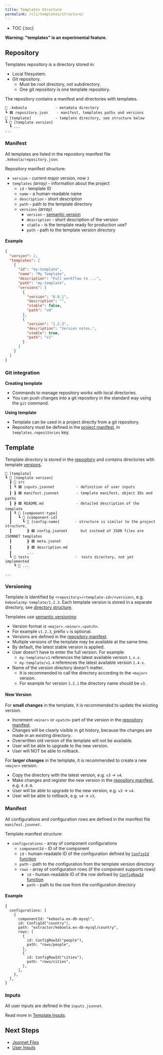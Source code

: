 ```yaml
---
title: Templates Structure
permalink: /cli/templates/structure/
---
```


* TOC
{:toc}

**Warning: "templates" is an experimental feature.**

## Repository

Templates repository is a directory stored in:
- Local filesystem.
- Git repository.
  - Must be root directory, not subdirectory.
  - One git repository is one template repository.

The repository contains a manifest and directories with templates.

```
📂 .keboola             - metadata directory
┗ 🟦 repository.json    - manifest, templates paths and versions
📂 [template]           - template directory, see structure below
┗ 📂 [template version]
  ┗ ...
...
```

### Manifest

All templates are listed in the repository manifest file `.keboola/repository.json`.

Repository manifest structure:
- `version` - current major version, now `2`
- `templates` *(array)* - information about the project
  - `id` - template ID
  - `name` - a human-readable name
  - `description` - short description
  - `path` - path to the template directory
  - `versions` *(array)*
    - `version` - [semantic version](https://semver.org/)
    - `description` - short description of the version
    - `stable` - is the template ready for production use?
    - `path` - path to the template version directory

#### Example

```json
{
  "version": 2,
  "templates": [
    {
      "id": "my-template",
      "name": "My Template",
      "description": "Full workflow to ...",
      "path": "my-template",
      "versions": [
        {
          "version": "0.0.1",
          "description": "",
          "stable": false,
          "path": "v0"
        },
        {
          "version": "1.2.3",
          "description": "Version notes.",
          "stable": true,
          "path": "v1"
        }
      ]
    }
  ]
}

```

### Git integration

**Creating template**
- Commands to manage repository works with local directories.
- You can push changes into a git repository in the standard way using the `git` command.

**Using template**
- Template can be used in a project directly from a git repository.
- Repository must be defined in the [project manifest](/cli/structure/#manifest), in `templates.repositories` key.

## Template

Template directory is stored in the [repository](#repository) and contains directories with template [versions](#versioning).

```
📂 [template]
┗ 📂 [template version]
  ┣ 📂 src
  ┃ ┗ 🟪 inputs.jsonnet          - definition of user inputs
  ┃ ┣ 🟪 manifest.jsonnet        - template manifest, object IDs and paths
  ┃ ┣ 🟩 README.md               - detailed description of the template
  ┃ ┗ 📂 [component-type]        
  ┃   ┗ 📂 [component-id]
  ┃     ┗ 📂 [config-name]       - structure is similar to the project structure,
  ┃       ┣ 🟪 config.jsonnet      but instead of JSON files are JSONNET templates
  ┃       ┣ 🟪 meta.jsonet    
  ┃       ┣ 🟩 description.md
  ┃       ... 
  ┗ 📂 tests                     -  tests directory, not yet implemented
    ┗ 📂 ...
  
...
```

### Versioning

Template is identified by `<repository>/<template-id>/<version>`,  e.g. `keboola/my-template/1.2.3`.
Each template version is stored in a separate directory, see [directory structure](#template).

Templates use [semantic versioning](https://semver.org/):
- Version format is `<major>.<minor>.<patch>`.
- For example `v1.2.3`, prefix `v` is optional.
- Versions are defined in the [repository manifest](#manifest).
- Multiple versions of the template may be available at the same time.
- By default, the latest stable version is applied.
- User doesn't have to enter the full version. For example:
  - `my-template/v1` references the latest available version `1.x.x`.
  - `my-template/v1.4` references the latest available version `1.4.x`.
- Name of the version directory doesn't matter.
  - It is recommended to call the directory according to the `<major>` version.
  - For example for version `3.2.1` the directory name should be `v3`.

#### New Version

For **small changes** in the template, it is recommended to update the existing version.
- Increment `<minor>` or `<patch>` part of the version in the [repository manifest](#manifest).
- Changes will be clearly visible in git history, because the changes are made in an existing directory.
- Overwritten old version of the template will not be available.
- User will be able to upgrade to the new version.
- User will NOT be able to rollback.

For **larger changes** in the template, it is recommended to create a new `<major>` version.
- Copy the directory with the latest version, e.g. `v3` -> `v4`.
- Make changes and register the new version in the [repository manifest](#manifest), e.g. `4.0.0`.
- User will be able to upgrade to the new version, e.g. `v3` -> `v4`.
- User will be able to rollback, e.g. `v4` -> `v3`.

### Manifest

All configurations and configuration rows are defined in the manifest file `manifest.jsonnet`.

Template manifest structure:
- `configurations` - array of component configurations
  - `componentId` - ID of the component
  - `id` - human-readable ID of the configuration defined by [`ConfigId` function](/cli/templates/structure/jsonnet-files/#functions)
  - `path` - path to the configuration from the template version directory
  - `rows` - array of configuration rows (if the component supports rows)
    - `id` - human-readable ID of the row defined by [`ConfigRowId` function](/cli/templates/structure/jsonnet-files/#functions)
    - `path` - path to the row from the configuration directory

#### Example

```jsonnet
{
  configurations: [
    {
      componentId: "keboola.ex-db-mysql",
      id: ConfigId("country"),
      path: "extractor/keboola.ex-db-mysql/country",
      rows: [
        {
          id: ConfigRowId("people"),
          path: "rows/people",
        },
        {
          id: ConfigRowId("cities"),
          path: "rows/cities",
        },
      ],
    },
  ],
}
```

### Inputs

All user inputs are defined in the `inputs.jsonnet`.

Read more in [Template Inputs](/cli/templates/structure/inputs/).

## Next Steps
- [Jsonnet Files](/cli/templates/structure/jsonnet-files/)
- [User Inputs](/cli/templates/structure/inputs/)
